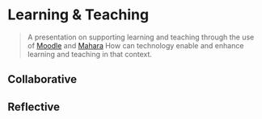 # Learning &amp; Teaching
> A presentation on supporting learning and teaching through the use of [Moodle](https://moodle.gla.ac.uk/my/) and [Mahara](https://portfolio.gla.ac.uk/)  How can technology enable and enhance learning and teaching in that context.

## Collaborative

## Reflective

